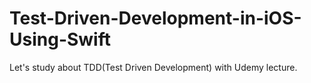 # Test-Driven-Development-in-iOS-Using-Swift
Let's study about TDD(Test Driven Development) with Udemy lecture.
